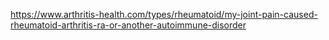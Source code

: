 https://www.arthritis-health.com/types/rheumatoid/my-joint-pain-caused-rheumatoid-arthritis-ra-or-another-autoimmune-disorder
